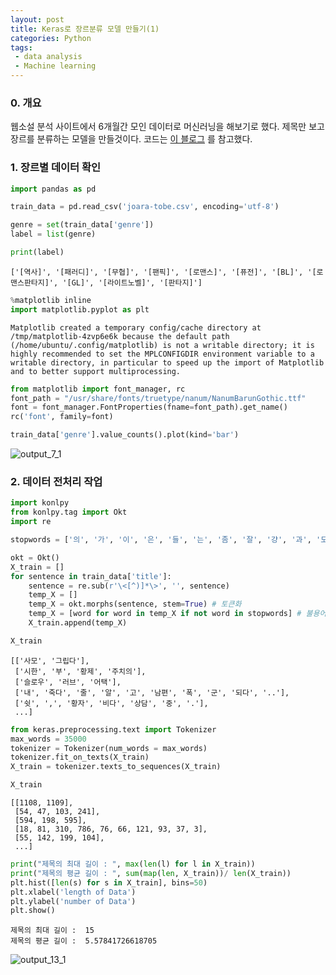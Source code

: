 ```yaml
---
layout: post
title: Keras로 장르분류 모델 만들기(1)
categories: Python
tags: 
 - data analysis
 - Machine learning
---
```



### 0. 개요

웹소설 분석 사이트에서 6개월간 모인 데이터로 머신러닝을 해보기로 했다. 제목만 보고 장르를 분류하는 모델을 만들것이다. 
코드는 [이 블로그](https://somjang.tistory.com/entry/Keras%EA%B8%B0%EC%82%AC-%EC%A0%9C%EB%AA%A9%EC%9D%84-%EA%B0%80%EC%A7%80%EA%B3%A0-%EA%B8%8D%EC%A0%95-%EB%B6%80%EC%A0%95-%EC%A4%91%EB%A6%BD-%EB%B6%84%EB%A5%98%ED%95%98%EB%8A%94-%EB%AA%A8%EB%8D%B8-%EB%A7%8C%EB%93%A4%EC%96%B4%EB%B3%B4%EA%B8%B0)
를 참고했다. 

### 1. 장르별 데이터 확인


```python
import pandas as pd
```


```python
train_data = pd.read_csv('joara-tobe.csv', encoding='utf-8')
```


```python
genre = set(train_data['genre'])
label = list(genre)
```


```python
print(label)
```

    ['[역사]', '[패러디]', '[무협]', '[팬픽]', '[로맨스]', '[퓨전]', '[BL]', '[로맨스판타지]', '[GL]', '[라이트노벨]', '[판타지]']



```python
%matplotlib inline 
import matplotlib.pyplot as plt
```

    Matplotlib created a temporary config/cache directory at /tmp/matplotlib-4zvp6e6k because the default path (/home/ubuntu/.config/matplotlib) is not a writable directory; it is highly recommended to set the MPLCONFIGDIR environment variable to a writable directory, in particular to speed up the import of Matplotlib and to better support multiprocessing.



```python
from matplotlib import font_manager, rc
font_path = "/usr/share/fonts/truetype/nanum/NanumBarunGothic.ttf"
font = font_manager.FontProperties(fname=font_path).get_name()
rc('font', family=font)
```


```python
train_data['genre'].value_counts().plot(kind='bar')
```
    
![output_7_1](https://user-images.githubusercontent.com/63631604/119225397-86457f00-bb3e-11eb-8142-3da761790c33.png)


### 2. 데이터 전처리 작업


```python
import konlpy 
from konlpy.tag import Okt
import re

stopwords = ['의', '가', '이', '은', '들', '는', '좀', '잘', '걍', '과', '도', '를', '으로', '자', '에', '와', '한', '하다', '이다']

okt = Okt() 
X_train = [] 
for sentence in train_data['title']: 
    sentence = re.sub(r'\<[^)]*\>', '', sentence)
    temp_X = [] 
    temp_X = okt.morphs(sentence, stem=True) # 토큰화 
    temp_X = [word for word in temp_X if not word in stopwords] # 불용어 제거 
    X_train.append(temp_X) 
```


```python
X_train
```

    [['사모', '그립다'],
     ['시한', '부', '황제', '주치의'],
     ['슬로우', '러브', '어택'],
     ['내', '죽다', '줄', '알', '고', '남편', '폭', '군', '되다', '..'],
     ['쉿', ',', '황자', '비다', '상담', '중', '.'],
     ...]


```python
from keras.preprocessing.text import Tokenizer
max_words = 35000
tokenizer = Tokenizer(num_words = max_words)
tokenizer.fit_on_texts(X_train)
X_train = tokenizer.texts_to_sequences(X_train)
```


```python
X_train
```




    [[1108, 1109],
     [54, 47, 103, 241],
     [594, 198, 595],
     [18, 81, 310, 786, 76, 66, 121, 93, 37, 3],
     [55, 142, 199, 104],
     ...]




```python
print("제목의 최대 길이 : ", max(len(l) for l in X_train)) 
print("제목의 평균 길이 : ", sum(map(len, X_train))/ len(X_train)) 
plt.hist([len(s) for s in X_train], bins=50) 
plt.xlabel('length of Data')
plt.ylabel('number of Data') 
plt.show()
```

    제목의 최대 길이 :  15
    제목의 평균 길이 :  5.57841726618705
    
![output_13_1](https://user-images.githubusercontent.com/63631604/119225399-880f4280-bb3e-11eb-94d0-0a33da3d7503.png)



    
